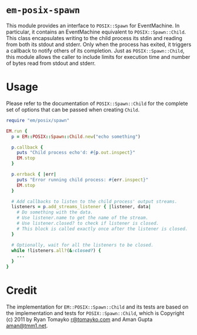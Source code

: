 # `em-posix-spawn`

This module provides an interface to `POSIX::Spawn` for EventMachine. In
particular, it contains an EventMachine equivalent to `POSIX::Spawn::Child`.
This class encapsulates writing to the child process its stdin and reading from
both its stdout and stderr. Only when the process has exited, it triggers a
callback to notify others of its completion. Just as `POSIX::Spawn::Child`,
this module allows the caller to include limits for execution time and number
of bytes read from stdout and stderr.

# Usage

Please refer to the documentation of `POSIX::Spawn::Child` for the complete set
of options that can be passed when creating `Child`.

```ruby
require "em/posix/spawn"

EM.run {
  p = EM::POSIX::Spawn::Child.new("echo something")

  p.callback {
    puts "Child process echo'd: #{p.out.inspect}"
    EM.stop
  }

  p.errback { |err|
    puts "Error running child process: #{err.inspect}"
    EM.stop
  }

  # Add callbacks to listen to the child process' output streams.
  listeners = p.add_streams_listener { |listener, data|
    # Do something with the data.
    # Use listener.name to get the name of the stream.
    # Use listener.closed? to check if listener is closed.
    # This block is called exactly once after the listener is closed.
  }

  # Optionally, wait for all the listeners to be closed.
  while !listeners.all?(&:closed?) {
    ...
  }
}
```

# Credit

The implementation for `EM::POSIX::Spawn::Child` and its tests are based on the
implementation and tests for `POSIX::Spawn::Child`, which is Copyright (c) 2011
by Ryan Tomayko <r@tomayko.com> and Aman Gupta <aman@tmm1.net>.
